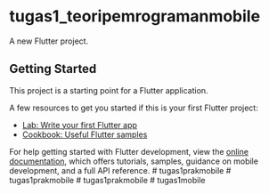 # tugas1_teoripemrogramanmobile

A new Flutter project.

## Getting Started

This project is a starting point for a Flutter application.

A few resources to get you started if this is your first Flutter project:

- [Lab: Write your first Flutter app](https://docs.flutter.dev/get-started/codelab)
- [Cookbook: Useful Flutter samples](https://docs.flutter.dev/cookbook)

For help getting started with Flutter development, view the
[online documentation](https://docs.flutter.dev/), which offers tutorials,
samples, guidance on mobile development, and a full API reference.
#   t u g a s 1 p r a k m o b i l e  
 #   t u g a s 1 p r a k m o b i l e  
 #   t u g a s 1 p r a k m o b i l e  
 #   t u g a s 1 m o b i l e  
 